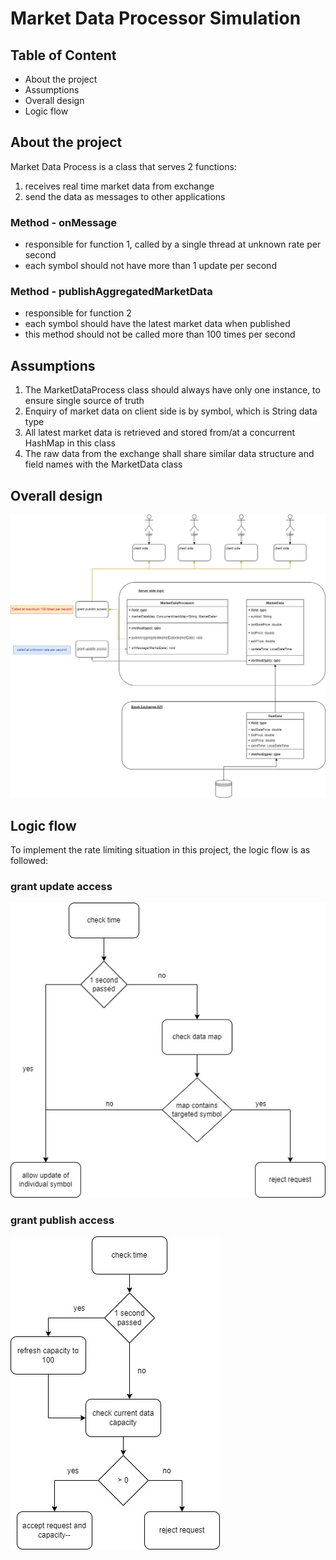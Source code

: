 # Market Data Processor Simulation

## Table of Content
- About the project
- Assumptions
- Overall design
- Logic flow

## About the project
Market Data Process is a class that serves 2 functions:
1. receives real time market data from exchange
2. send the data as messages to other applications

### Method - onMessage
- responsible for function 1, called by a single thread at unknown rate per second
- each symbol should not have more than 1 update per second

### Method - publishAggregatedMarketData
- responsible for function 2
- each symbol should have the latest market data when published
- this method should not be called more than 100 times per second

## Assumptions
1. The MarketDataProcess class should always have only one instance, to ensure single source of truth
2. Enquiry of market data on client side is by symbol, which is String data type
3. All latest market data is retrieved and stored from/at a concurrent HashMap in this class
4. The raw data from the exchange shall share similar data structure and field names with the MarketData class

## Overall design
![Overall design](./images/Market%20Data%20Throttle%20Control.jpg)

## Logic flow
To implement the rate limiting situation in this project, the logic flow is as followed:
### grant update access
![grant update access](./images/grant%20update%20access.jpg)

### grant publish access
![grant publish access](./images/grant%20publish%20access.jpg)